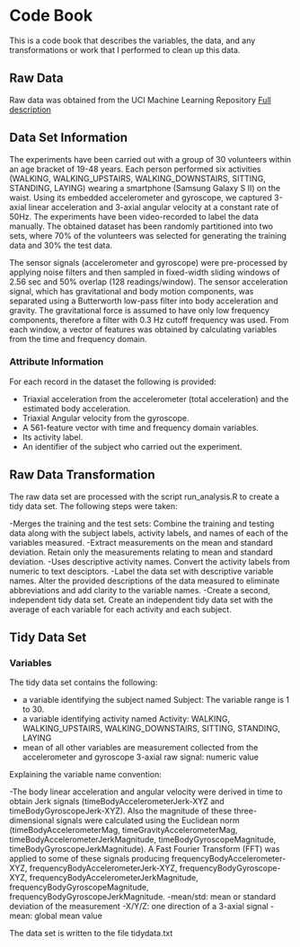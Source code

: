 # Code Book

This is a code book that describes the variables, the data, and any transformations or work that I performed to clean up this data.

## Raw Data
Raw data was obtained from the UCI Machine Learning Repository
[Full description](http://archive.ics.uci.edu/ml/datasets/Human+Activity+Recognition+Using+Smartphones)


## Data Set Information
The experiments have been carried out with a group of 30 volunteers within an age bracket of 19-48 years. Each person performed six activities (WALKING, WALKING_UPSTAIRS, WALKING_DOWNSTAIRS, SITTING, STANDING, LAYING) wearing a smartphone (Samsung Galaxy S II) on the waist. Using its embedded accelerometer and gyroscope, we captured 3-axial linear acceleration and 3-axial angular velocity at a constant rate of 50Hz. The experiments have been video-recorded to label the data manually. The obtained dataset has been randomly partitioned into two sets, where 70% of the volunteers was selected for generating the training data and 30% the test data. 

The sensor signals (accelerometer and gyroscope) were pre-processed by applying noise filters and then sampled in fixed-width sliding windows of 2.56 sec and 50% overlap (128 readings/window). The sensor acceleration signal, which has gravitational and body motion components, was separated using a Butterworth low-pass filter into body acceleration and gravity. The gravitational force is assumed to have only low frequency components, therefore a filter with 0.3 Hz cutoff frequency was used. From each window, a vector of features was obtained by calculating variables from the time and frequency domain. 


### Attribute Information

For each record in the dataset the following is provided:

- Triaxial acceleration from the accelerometer (total acceleration) and the estimated body acceleration.
- Triaxial Angular velocity from the gyroscope. 
- A 561-feature vector with time and frequency domain variables. 
- Its activity label. 
- An identifier of the subject who carried out the experiment.


## Raw Data Transformation

The raw data set are processed with the script run_analysis.R to create a tidy data set. The following steps were taken:

-Merges the training and the test sets: Combine the training and testing data along with the 
subject labels, activity labels, and names of each of the variables measured.
-Extract measurements on the mean and standard deviation. Retain only the measurements relating to mean and standard deviation.
-Uses descriptive activity names. Convert the activity labels from numeric to text desciptors.
-Label the data set with descriptive variable names. Alter the provided descriptions of the data measured to eliminate abbreviations and add clarity to the variable names.
-Create a second, independent tidy data set. Create an independent tidy data set with the average of each variable for each activity and each subject.


## Tidy Data Set

### Variables

The tidy data set contains the following:

- a variable identifying the subject named Subject: The variable range is 1 to 30.
- a variable identifying activity named Activity: WALKING, WALKING_UPSTAIRS, WALKING_DOWNSTAIRS, SITTING, STANDING, LAYING
- mean of all other variables are measurement collected from the accelerometer and gyroscope 3-axial raw signal: numeric value

Explaining the variable name convention:

-The body linear acceleration and angular velocity were derived in time to obtain Jerk signals (timeBodyAccelerometerJerk-XYZ and timeBodyGyroscopeJerk-XYZ). Also the magnitude of these three-dimensional signals were calculated using the Euclidean norm (timeBodyAccelerometerMag, timeGravityAccelerometerMag, timeBodyAccelerometerJerkMagnitude, timeBodyGyroscopeMagnitude, timeBodyGyroscopeJerkMagnitude). A Fast Fourier Transform (FFT) was applied to some of these signals producing frequencyBodyAccelerometer-XYZ, frequencyBodyAccelerometerJerk-XYZ, frequencyBodyGyroscope-XYZ, frequencyBodyAccelerometerJerkMagnitude, frequencyBodyGyroscopeMagnitude, frequencyBodyGyroscopeJerkMagnitude.
-mean/std: mean or standard deviation of the measurement
-X/Y/Z: one direction of a 3-axial signal
-mean: global mean value

The data set is written to the file tidydata.txt